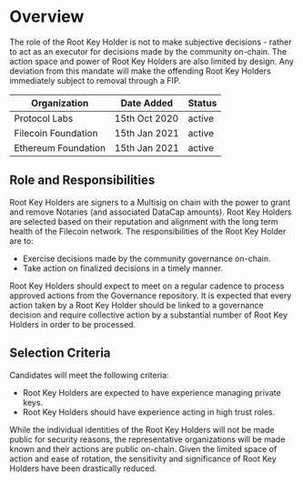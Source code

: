 # Overview
The role of the Root Key Holder is not to make subjective decisions - rather to act as an executor for decisions made by the community on-chain. The action space and power of Root Key Holders are also limited by design. Any deviation from this mandate will make the offending Root Key Holders immediately subject to removal through a FIP.

|Organization|Date Added|Status|
|-|-|-|
|Protocol Labs|15th Oct 2020|active|
|Filecoin Foundation|15th Jan 2021|active|
|Ethereum Foundation|15th Jan 2021|active|

## Role and Responsibilities

Root Key Holders are signers to a Multisig on chain with the power to grant and remove Notaries (and associated DataCap amounts). Root Key Holders are selected based on their reputation and alignment with the long term health of the Filecoin network. The responsibilities of the Root Key Holder are to: 
- Exercise decisions made by the community governance on-chain.
- Take action on finalized decisions in a timely manner.

Root Key Holders should expect to meet on a regular cadence to process approved actions from the Governance repository. It is expected that every action taken by a Root Key Holder should be linked to a governance decision and require collective action by a substantial number of Root Key Holders in order to be processed. 

## Selection Criteria
Candidates will meet the following criteria: 
- Root Key Holders are expected to have experience managing private keys.
- Root Key Holders should have experience acting in high trust roles.

While the individual identities of the Root Key Holders will not be made public for security reasons, the representative organizations will be made known and their actions are public on-chain. Given the limited space of action and ease of rotation, the sensitivity and significance of Root Key Holders have been drastically reduced.
